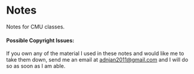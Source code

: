# Notes
Notes for CMU classes.
#### Possible Copyright Issues:
If you own any of the material I used in these notes and would like me to take them down, send me an email at adnjan2011@gmail.com and I will do so as soon as I am able.
